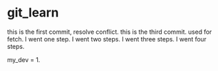 # git_learn

this is the first commit, resolve conflict.
this is the third commit.
used for fetch.
I went one step.
I went two steps.
I went three steps.
I went four steps.

my_dev = 1.
